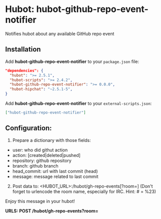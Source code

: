 # Hubot: hubot-github-repo-event-notifier

Notifies hubot about any available GitHub repo event

## Installation

Add **hubot-github-repo-event-notifier** to your `package.json` file:

```json
"dependencies": {
  "hubot": ">= 2.5.1",
  "hubot-scripts": ">= 2.4.2",
  "hubot-github-repo-event-notifier": ">= 0.0.0",
  "hubot-hipchat": "~2.5.1-5",
}
```

Add **hubot-github-repo-event-notifier** to your `external-scripts.json`:

```json
["hubot-github-repo-event-notifier"]
```

## Configuration:

1. Prepare a dictionary with those fields:
 * user: who did githut action
 * action: [created|deleted|pushed]
 * repository: github repository
 * branch: github branch
 * head_commit: url with last commit (head)
 * message: message related to last commit
2. Post data to: <HUBOT_URL>:<PORT>/hubot/gh-repo-events[?room=<room>]
    (Don't forget to urlencode the room name, especially for IRC. Hint: # = %23)

Enjoy this message in your hubot!

**URLS: POST /hubot/gh-repo-events?room=<room>**

